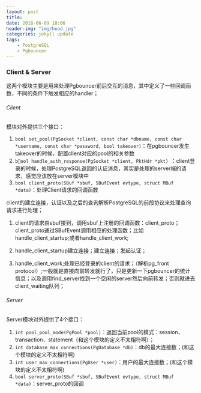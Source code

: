 ```yaml
---
layout: post
title: 
date: 2018-06-09 18:06
header-img: "img/head.jpg"
categories: jekyll update
tags:
    - PostgreSQL
    - Pgbouncer
---
```


### Client & Server

这两个模块主要是用来处理Pgbouncer前后交互的消息，其中定义了一些回调函数，不同的条件下触发相应的handler；

###### Client

模块对外提供三个接口：

1. `bool set_pool(PgSocket *client, const char *dbname, const char *username, const char *password, bool takeover)`：在pgbouncer发生takeover的时候，配置client对应的pool的相关参数
2. `bool handle_auth_response(PgSocket *client, PktHdr *pkt) `：client登录的时候，处理PostgreSQL返回的认证消息，其实是处理的server端的请求，感觉应该放在server模块中
3. `bool client_proto(SBuf *sbuf, SBufEvent evtype, struct MBuf *data)`：处理Client请求的回调函数

client的建立连接，认证以及之后的查询解析PostgreSQL的前段协议来处理查询请求进行处理；

1. client的请求由sbuf接到，调用sbuf上注册的回调函数：client_proto；client_proto通过SBufEvent调用相应的处理函数；比如handle_client_startup;或者handle_client_work;

2. handle_client_startup建立连接；建立连接；发起认证；

3. handle_client_work;处理已经登录的client的请求；（解析pg_front protocol）;一般就是直接向前转发就行了，只是更新一下pgbouncer的统计信息；以及调用find_server找到一个空闲的server然后向前转发；否则就进去client_waiting队列；

###### Server

Server模块对外提供了4个接口：

1. `int pool_pool_mode(PgPool *pool)`：返回当前pool的模式：session、transaction、statement（和这个模块的定义不太相符啊）；
2. `int database_max_connections(PgDatabase *db)`：db的最大连接数；(和这个模块的定义不太相符啊)
3. `int user_max_connections(PgUser *user)`：用户的最大连接数；(和这个模块的定义不太相符啊)
4. `bool server_proto(SBuf *sbuf, SBufEvent evtype, struct MBuf *data)`：server_proto的回调

